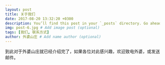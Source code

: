 ```yaml
---
layout: post
title: 关于我们
date: 2017-08-20 13:32:20 +0300
description: You’ll find this post in your `_posts` directory. Go ahead and edit it and re-build the site to see your changes. # Add post description (optional)
img: post-6.jpg # Add image post (optional)
tags: [我们, 联系方式]
author: 外婆山庄 # Add name author (optional)
---
```

到此对于外婆山庄就已经介绍完了，如果各位对此感兴趣，欢迎致电外婆，或发送邮件。
